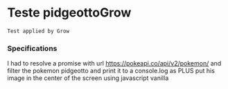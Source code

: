 # Teste pidgeottoGrow
`Test applied by Grow`

### Specifications
I had to resolve a promise with url https://pokeapi.co/api/v2/pokemon/ and filter the pokemon pidgeotto
and print it to a console.log as PLUS put his image in the center of the screen using javascript vanilla

